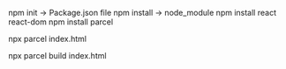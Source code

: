 npm init -> Package.json file 
npm install -> node_module
npm install react react-dom
npm install parcel

<!-- To run the packages in node Modules into ur .js module  -->
npx parcel index.html
<!-- to get production ready code  -->
npx parcel build index.html

